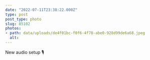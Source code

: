 ```yaml
---
date: "2022-07-11T23:38:22.000Z"
type: post 
post_type: photo
slug: 85102
photos: 
- path: data/uploads/de4f01bc-f0f6-4f78-abe0-928d99de6a68.jpeg
  alt: 
---
```

New audio setup 🎙
